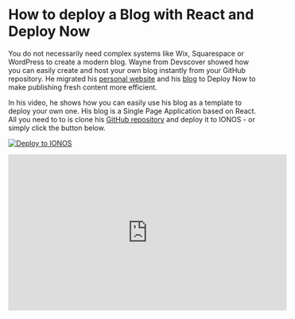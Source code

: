﻿---
description: ''
created: '2021-08-22'
---

# How to deploy a Blog with React and Deploy Now

You do not necessarily need complex systems like Wix, Squarespace or WordPress to create a modern blog. Wayne from Devscover showed how you can easily create and host your own blog instantly from your GitHub repository. He migrated his [personal website](https://waynecovell.co.uk/) and his [blog](https://devscover.com/) to  Deploy Now to make publishing fresh content more efficient. 

In his video, he shows how you can easily use his blog as a template to deploy your own one. His blog is a Single Page Application based on React. All you need to to is clone his [GitHub repository](https://github.com/wazcov/DeployNowBlog) and deploy it to IONOS - or simply click the button below.

[![Deploy to IONOS](https://images.ionos.space/deploy-now-icons/deploy-to-ionos-btn.svg)](https://ionos.space/setup?repo=https://github.com/wazcov/DeployNowBlog)

<iframe width="560" height="315" src="https://www.youtube-nocookie.com/embed/JpU3kcpBqwU" title="YouTube video player" frameborder="0" allow="accelerometer; autoplay; clipboard-write; encrypted-media; gyroscope; picture-in-picture" allowfullscreen></iframe>
